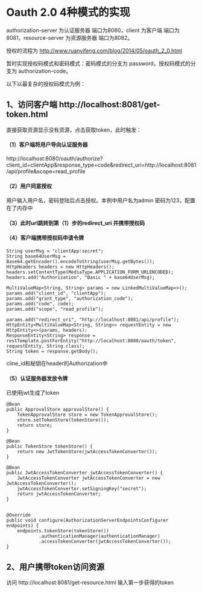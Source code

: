 # Oauth 2.0 4种模式的实现

authorization-server 为认证服务器 端口为8080，client 为客户端 端口为8081，resource-server 为资源服务器 端口为8082。

授权的流程为 http://www.ruanyifeng.com/blog/2014/05/oauth_2_0.html

暂时实现授权码模式和密码模式：密码模式的分支为 password，授权码模式的分支为 authorization-code。   

以下以最复杂的授权码模式为例：

## 1、访问客户端 http://localhost:8081/get-token.html

直接获取资源显示没有资源，点击获取token，此时触发：

#### （1）客户端将用户导向认证服务器

http://localhost:8080/oauth/authorize?client_id=clientApp&response_type=code&redirect_uri=http://localhost:8081/api/profile&scope=read_profile

#### （2）用户同意授权

用户输入用户名，密码登陆后点击授权。本例中用户名为admin 密码为123，配置在了内存中

#### （3）此时url跳转到第（1）步的redirect_uri 并携带授权码

#### （4）客户端携带授权码申请令牌

```
String userMsg = "clientApp:secret";
String base64UserMsg = Base64.getEncoder().encodeToString(userMsg.getBytes());
HttpHeaders headers = new HttpHeaders();
headers.setContentType(MediaType.APPLICATION_FORM_URLENCODED);
headers.add("Authorization", "Basic " + base64UserMsg);

MultiValueMap<String, String> params = new LinkedMultiValueMap<>();
params.add("client_id", "clientApp");
params.add("grant_type", "authorization_code");
params.add("code", code);
params.add("scope", "read_profile");

params.add("redirect_uri", "http://localhost:8081/api/profile");
HttpEntity<MultiValueMap<String, String>> requestEntity = new HttpEntity<>(params, headers);
ResponseEntity<String> response = restTemplate.postForEntity("http://localhost:8080/oauth/token", requestEntity, String.class);
String token = response.getBody();
```

cline_id和秘钥在header的Authorization中

#### （5）认证服务器发放令牌

已使用jwt生成了token

```
@Bean
public ApprovalStore approvalStore() {
    TokenApprovalStore store = new TokenApprovalStore();
    store.setTokenStore(tokenStore());
    return store;
}

@Bean
public TokenStore tokenStore() {
    return new JwtTokenStore(jwtAccessTokenConverter());
}

@Bean
public JwtAccessTokenConverter jwtAccessTokenConverter() {
    JwtAccessTokenConverter jwtAccessTokenConverter = new JwtAccessTokenConverter();
    jwtAccessTokenConverter.setSigningKey("secret");
    return jwtAccessTokenConverter;
}


@Override
public void configure(AuthorizationServerEndpointsConfigurer endpoints) {
    endpoints.tokenStore(tokenStore())
            .authenticationManager(authenticationManager)
            .accessTokenConverter(jwtAccessTokenConverter());
}
```

## 2、用户携带token访问资源

访问 http://localhost:8081/get-resource.html 输入第一步获得的token
